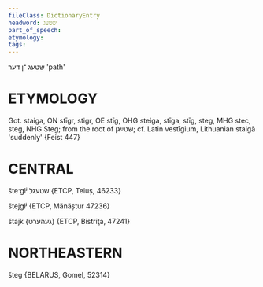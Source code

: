 ```yaml
---
fileClass: DictionaryEntry
headword: שטעג
part_of_speech: 
etymology: 
tags: 
---
```

שטעג
־ן
דער
'path'

ETYMOLOGY
===========
Got. staiga, ON stīgr, stigr, OE stīg, OHG steiga, stīga, stīg, steg, MHG stec, steg, NHG Steg; from the root of שטײַגן; cf. Latin vestīgium, Lithuanian staigà 'suddenly'
{Feist 447}

CENTRAL
========

šteˑglʲ שטעגל {ETCP, Teiuș, 46233}

štejglʲ {ETCP, Mănăștur 47236}

štajk {געהערט} {ETCP, Bistriţa, 47241}

NORTHEASTERN
==============

šteg {BELARUS, Gomel, 52314}